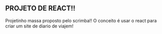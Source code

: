 ## PROJETO DE REACT!!

<p>Projetinho massa proposto pelo scrimba!! O conceito é usar o react para criar um site de diario de viajem!</p>
